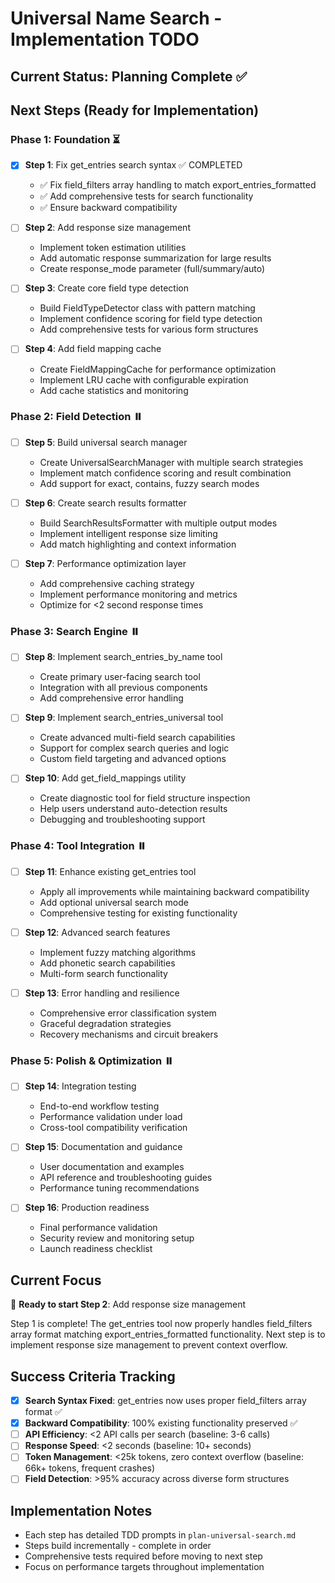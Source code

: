 # Universal Name Search - Implementation TODO

## Current Status: Planning Complete ✅

## Next Steps (Ready for Implementation)

### Phase 1: Foundation ⏳

- [x] **Step 1**: Fix get_entries search syntax ✅ COMPLETED
  - ✅ Fix field_filters array handling to match export_entries_formatted
  - ✅ Add comprehensive tests for search functionality  
  - ✅ Ensure backward compatibility

- [ ] **Step 2**: Add response size management
  - Implement token estimation utilities  
  - Add automatic response summarization for large results
  - Create response_mode parameter (full/summary/auto)

- [ ] **Step 3**: Create core field type detection
  - Build FieldTypeDetector class with pattern matching
  - Implement confidence scoring for field type detection
  - Add comprehensive tests for various form structures

- [ ] **Step 4**: Add field mapping cache
  - Create FieldMappingCache for performance optimization
  - Implement LRU cache with configurable expiration
  - Add cache statistics and monitoring

### Phase 2: Field Detection ⏸️

- [ ] **Step 5**: Build universal search manager
  - Create UniversalSearchManager with multiple search strategies
  - Implement match confidence scoring and result combination
  - Add support for exact, contains, fuzzy search modes

- [ ] **Step 6**: Create search results formatter  
  - Build SearchResultsFormatter with multiple output modes
  - Implement intelligent response size limiting
  - Add match highlighting and context information

- [ ] **Step 7**: Performance optimization layer
  - Add comprehensive caching strategy
  - Implement performance monitoring and metrics
  - Optimize for <2 second response times

### Phase 3: Search Engine ⏸️ 

- [ ] **Step 8**: Implement search_entries_by_name tool
  - Create primary user-facing search tool
  - Integration with all previous components
  - Add comprehensive error handling

- [ ] **Step 9**: Implement search_entries_universal tool
  - Create advanced multi-field search capabilities  
  - Support for complex search queries and logic
  - Custom field targeting and advanced options

- [ ] **Step 10**: Add get_field_mappings utility
  - Create diagnostic tool for field structure inspection
  - Help users understand auto-detection results
  - Debugging and troubleshooting support

### Phase 4: Tool Integration ⏸️

- [ ] **Step 11**: Enhance existing get_entries tool
  - Apply all improvements while maintaining backward compatibility
  - Add optional universal search mode
  - Comprehensive testing for existing functionality

- [ ] **Step 12**: Advanced search features
  - Implement fuzzy matching algorithms
  - Add phonetic search capabilities
  - Multi-form search functionality

- [ ] **Step 13**: Error handling and resilience
  - Comprehensive error classification system
  - Graceful degradation strategies
  - Recovery mechanisms and circuit breakers

### Phase 5: Polish & Optimization ⏸️

- [ ] **Step 14**: Integration testing
  - End-to-end workflow testing
  - Performance validation under load
  - Cross-tool compatibility verification

- [ ] **Step 15**: Documentation and guidance  
  - User documentation and examples
  - API reference and troubleshooting guides
  - Performance tuning recommendations

- [ ] **Step 16**: Production readiness
  - Final performance validation
  - Security review and monitoring setup
  - Launch readiness checklist

## Current Focus

🎯 **Ready to start Step 2**: Add response size management

Step 1 is complete! The get_entries tool now properly handles field_filters array format matching export_entries_formatted functionality. Next step is to implement response size management to prevent context overflow.

## Success Criteria Tracking

- [x] **Search Syntax Fixed**: get_entries now uses proper field_filters array format ✅
- [x] **Backward Compatibility**: 100% existing functionality preserved ✅
- [ ] **API Efficiency**: <2 API calls per search (baseline: 3-6 calls)
- [ ] **Response Speed**: <2 seconds (baseline: 10+ seconds)  
- [ ] **Token Management**: <25k tokens, zero context overflow (baseline: 66k+ tokens, frequent crashes)
- [ ] **Field Detection**: >95% accuracy across diverse form structures

## Implementation Notes

- Each step has detailed TDD prompts in `plan-universal-search.md`
- Steps build incrementally - complete in order
- Comprehensive tests required before moving to next step
- Focus on performance targets throughout implementation